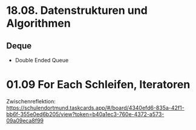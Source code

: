 # 18.08. Datenstrukturen und Algorithmen
## Deque

- Double Ended Queue

# 01.09 For Each Schleifen, Iteratoren

Zwischenreflektion: https://schulendortmund.taskcards.app/#/board/4340efd6-835a-42f1-bb6f-355e0ed6b205/view?token=b40a1ec3-760e-4372-a573-09a09eca8f99

